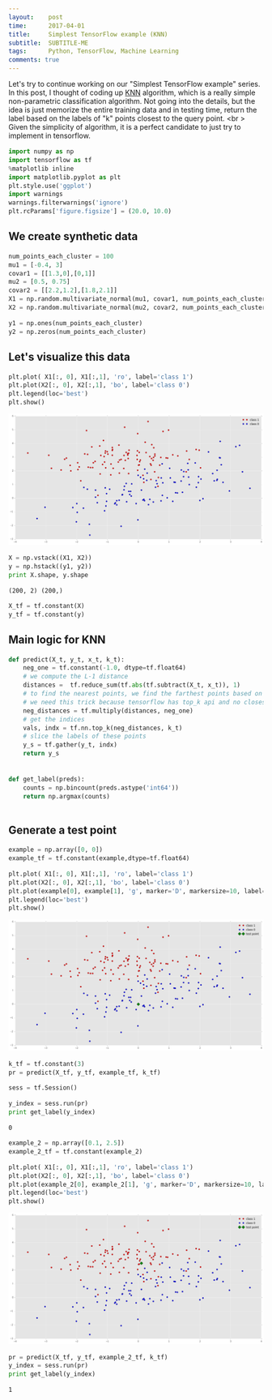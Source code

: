 ```yaml
---
layout:    post
time:      2017-04-01
title:     Simplest TensorFlow example (KNN)
subtitle:  SUBTITLE-ME
tags:      Python, TensorFlow, Machine Learning
comments: true
---
```

Let's try to continue working on our "Simplest TensorFlow example" series. In this post, I thought of coding up <a href="https://en.wikipedia.org/wiki/K-nearest_neighbors_algorithm">KNN</a> algorithm, which is a really simple non-parametric classification algorithm. Not going into the details, but the idea is just memorize the entire training data and in testing time, return the label based on the labels of "k" points closest to the query point. <br \>
Given the simplicity of algorithm, it is a perfect candidate to just try to implement in tensorflow.

```python
import numpy as np
import tensorflow as tf
%matplotlib inline
import matplotlib.pyplot as plt
plt.style.use('ggplot')
import warnings
warnings.filterwarnings('ignore')
plt.rcParams['figure.figsize'] = (20.0, 10.0)
```

## We create synthetic data 


```python
num_points_each_cluster = 100
mu1 = [-0.4, 3]
covar1 = [[1.3,0],[0,1]]
mu2 = [0.5, 0.75]
covar2 = [[2.2,1.2],[1.8,2.1]]
X1 = np.random.multivariate_normal(mu1, covar1, num_points_each_cluster)
X2 = np.random.multivariate_normal(mu2, covar2, num_points_each_cluster)
```


```python
y1 = np.ones(num_points_each_cluster)
y2 = np.zeros(num_points_each_cluster)
```

## Let's visualize this data


```python
plt.plot( X1[:, 0], X1[:,1], 'ro', label='class 1')
plt.plot(X2[:, 0], X2[:,1], 'bo', label='class 0')
plt.legend(loc='best')
plt.show()
```


![png](https://raw.githubusercontent.com/ensemblearner/ensemblearner.github.io/master/blog_images/tensor_flow_blog_images/knn_5_0.png)



```python
X = np.vstack((X1, X2))
y = np.hstack((y1, y2))
print X.shape, y.shape

```

    (200, 2) (200,)



```python
X_tf = tf.constant(X)
y_tf = tf.constant(y)
```

## Main logic for KNN

```python
def predict(X_t, y_t, x_t, k_t):
    neg_one = tf.constant(-1.0, dtype=tf.float64)
    # we compute the L-1 distance
    distances =  tf.reduce_sum(tf.abs(tf.subtract(X_t, x_t)), 1)
    # to find the nearest points, we find the farthest points based on negative distances
    # we need this trick because tensorflow has top_k api and no closest_k or reverse=True api
    neg_distances = tf.multiply(distances, neg_one)
    # get the indices
    vals, indx = tf.nn.top_k(neg_distances, k_t)
    # slice the labels of these points
    y_s = tf.gather(y_t, indx)
    return y_s
    
    
def get_label(preds):
    counts = np.bincount(preds.astype('int64'))
    return np.argmax(counts)
    
```

## Generate a test point


```python
example = np.array([0, 0])
example_tf = tf.constant(example,dtype=tf.float64)

```


```python
plt.plot( X1[:, 0], X1[:,1], 'ro', label='class 1')
plt.plot(X2[:, 0], X2[:,1], 'bo', label='class 0')
plt.plot(example[0], example[1], 'g', marker='D', markersize=10, label='test point')
plt.legend(loc='best')
plt.show()
```


![png](https://raw.githubusercontent.com/ensemblearner/ensemblearner.github.io/master/blog_images/tensor_flow_blog_images/knn_11_0.png)



```python
k_tf = tf.constant(3)
pr = predict(X_tf, y_tf, example_tf, k_tf)
```


```python
sess = tf.Session()
```


```python
y_index = sess.run(pr)
print get_label(y_index)
```

    0



```python
example_2 = np.array([0.1, 2.5])
example_2_tf = tf.constant(example_2)
```


```python
plt.plot( X1[:, 0], X1[:,1], 'ro', label='class 1')
plt.plot(X2[:, 0], X2[:,1], 'bo', label='class 0')
plt.plot(example_2[0], example_2[1], 'g', marker='D', markersize=10, label='test point')
plt.legend(loc='best')
plt.show()
```


![png](https://raw.githubusercontent.com/ensemblearner/ensemblearner.github.io/master/blog_images/tensor_flow_blog_images/knn_16_0.png)



```python
pr = predict(X_tf, y_tf, example_2_tf, k_tf)
y_index = sess.run(pr)
print get_label(y_index)
```

    1



```python

```
